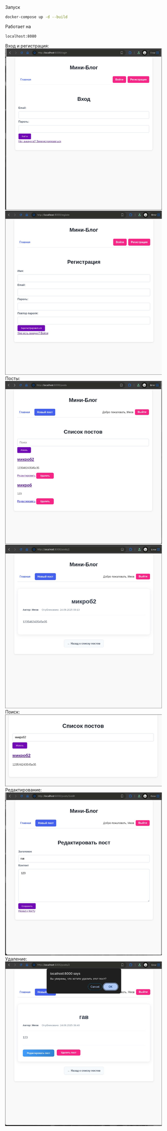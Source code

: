 Запуск
```sh
docker-compose up -d --build
```
 Работает на 
```sh
localhost:8080
```
Вход и регистрация:
![img](pic/1.jpg)
![img](pic/2.jpg)
Посты:
![img](pic/3.jpg)
![img](pic/4.jpg)
Поиск:
![img](pic/6.jpg)
Редактирование:
![img](pic/7.jpg)
Удаление:
![img](pic/8.jpg)
